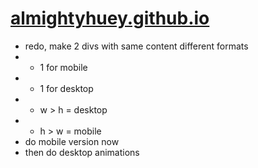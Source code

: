# [almightyhuey.github.io](https://almightyhuey.github.io)
* redo, make 2 divs with same content different formats
* * 1 for mobile
* * 1 for desktop
* * w > h = desktop
* * h > w = mobile
* do mobile version now
* then do desktop animations